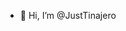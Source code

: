 - 👋 Hi, I’m @JustTinajero

<!---
JustTinajero/JustTinajero is a ✨ special ✨ repository because its `README.md` (this file) appears on your GitHub profile.
You can click the Preview link to take a look at your changes.
--->

